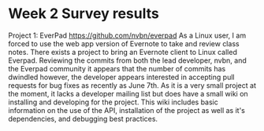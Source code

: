Week 2 Survey results
========

Project 1: EverPad https://github.com/nvbn/everpad
	As a Linux user, I am forced to use the web app version of Evernote to take and review class notes. There exists a project to bring an Evernote client to Linux called Everpad. Reviewing the commits from both the lead developer, nvbn, and the Everpad community it appears that the number of commits has dwindled however, the developer appears interested in accepting pull requests for bug fixes as recently as June 7th. 
	As it is a very small project at the moment, it lacks a developer mailing list but does have a small wiki on installing and developing for the project. This wiki includes basic information on the use of the API, installation of the project as well as it's dependencies, and debugging best practices. 

